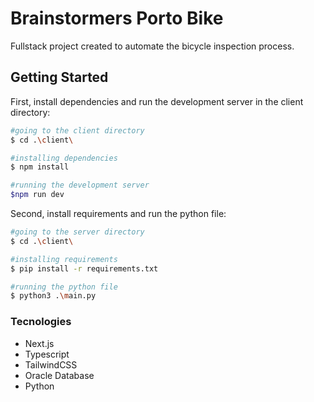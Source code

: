 # Brainstormers Porto Bike 
Fullstack project created to automate the bicycle inspection process.

## Getting Started

First, install dependencies and run the development server in the client directory:
```bash
#going to the client directory
$ cd .\client\

#installing dependencies
$ npm install

#running the development server
$npm run dev
```
Second, install requirements and run the python file:
```bash
#going to the server directory
$ cd .\client\

#installing requirements
$ pip install -r requirements.txt

#running the python file
$ python3 .\main.py
```
### Tecnologies
- Next.js
- Typescript
- TailwindCSS
- Oracle Database
- Python



